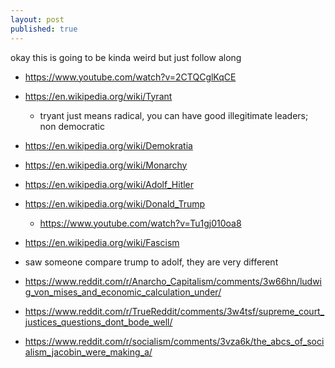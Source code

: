 ```yaml
---
layout: post
published: true
---
```




okay this is going to be kinda weird but just follow along

- <https://www.youtube.com/watch?v=2CTQCglKqCE>
- <https://en.wikipedia.org/wiki/Tyrant>
  - tryant just means radical, you can have good illegitimate leaders; non democratic
- <https://en.wikipedia.org/wiki/Demokratia>
- <https://en.wikipedia.org/wiki/Monarchy>

- <https://en.wikipedia.org/wiki/Adolf_Hitler>
- <https://en.wikipedia.org/wiki/Donald_Trump>
  - <https://www.youtube.com/watch?v=Tu1gj010oa8>
- <https://en.wikipedia.org/wiki/Fascism>
- saw someone compare trump to adolf, they are very different

- <https://www.reddit.com/r/Anarcho_Capitalism/comments/3w66hn/ludwig_von_mises_and_economic_calculation_under/>
- <https://www.reddit.com/r/TrueReddit/comments/3w4tsf/supreme_court_justices_questions_dont_bode_well/>
- <https://www.reddit.com/r/socialism/comments/3vza6k/the_abcs_of_socialism_jacobin_were_making_a/>

